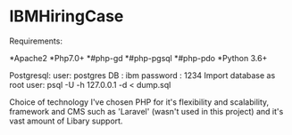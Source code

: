 # IBMHiringCase

Requirements: 

*Apache2
*Php7.0+
*#php-gd
*#php-pgsql
*#php-pdo
*Python 3.6+

Postgresql:
user: postgres
DB  : ibm
password : 1234
Import database as root user: 
psql -U <user> -h 127.0.0.1 -d <database> < dump.sql


 


Choice of technology
I've chosen PHP for it's flexibility and scalability, framework and CMS such as 'Laravel' (wasn't used in this project) and it's vast amount of Libary support. 



